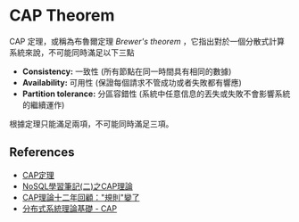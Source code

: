 CAP Theorem
===========

CAP 定理，或稱為布魯爾定理 *Brewer's theorem* ，它指出對於一個分散式計算系統來說，不可能同時滿足以下三點

* **Consistency:** 一致性 (所有節點在同一時間具有相同的數據)
* **Availability:** 可用性 (保證每個請求不管成功或者失敗都有響應)
* **Partition tolerance:** 分區容錯性 (系統中任意信息的丟失或失敗不會影響系統的繼續運作)

根據定理只能滿足兩項，不可能同時滿足三項。

References
----------

* [CAP定理](https://zh.wikipedia.org/wiki/CAP%E5%AE%9A%E7%90%86)
* [NoSQL學習筆記(二)之CAP理論](http://myblog-maurice.blogspot.tw/2012/08/nosqlcap.html)
* [CAP理論十二年回顧："規則"變了](http://myblog-maurice.blogspot.tw/2012/08/cap_21.html)
* [分布式系統理論基礎 - CAP](https://read01.com/y2x0nB.html)
